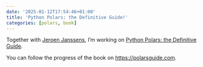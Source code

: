 ```yaml
---
date: '2025-01-12T17:54:46+01:00'
title: 'Python Polars: the Definitive Guide!'
categories: [polars, book]
---
```


Together with [Jeroen Janssens](https://jeroenjanssens.com/), I’m working on [Python Polars: the Definitive Guide](https://www.oreilly.com/library/view/python-polars-the/9781098156077/).

You can follow the progress of the book on https://polarsguide.com.
